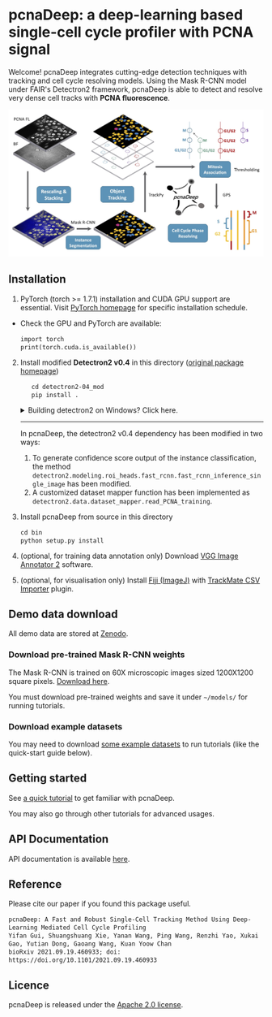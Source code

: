 # pcnaDeep: a deep-learning based single-cell cycle profiler with PCNA signal

Welcome! pcnaDeep integrates cutting-edge detection techniques with tracking and cell cycle resolving models.
Using the Mask R-CNN model under FAIR's Detectron2 framework, pcnaDeep is able to detect and resolve very dense cell tracks with __PCNA fluorescence__.

<img src="/tutorial/assets/overview.jpg" alt="overview" width="800" />

## Installation
1. PyTorch (torch >= 1.7.1) installation and CUDA GPU support are essential. Visit [PyTorch homepage](https://pytorch.org/) for specific installation schedule.

- Check the GPU and PyTorch are available:
   ```
   import torch
   print(torch.cuda.is_available())
   ```

2. Install modified __Detectron2 v0.4__ in this directory ([original package homepage](https://github.com/facebookresearch/detectron2))

   ```angular2html
      cd detectron2-04_mod
      pip install .
   ```

   <details>
   <summary>Building detectron2 on Windows? Click here.
   </summary>

      - Before building detectron2, you must install <a title="Microsoft Visual C++" href="https://visualstudio.microsoft.com/vs/features/cplusplus/">Microsoft Visual C++</a> (please use the standard installation).
      After installation, please restart your system.
      - If your torch version is old, the following changes of the `torch` package may be required. <a title="Ref" href="https://blog.csdn.net/weixin_42644340/article/details/109178660">Reference (Chinese)</a>.

         ```angular2html
            In torch\include\torch\csrc\jit\argument_spec.h,
            static constexpr size_t DEPTH_LIMIT = 128;
               change to -->
            static const size_t DEPTH_LIMIT = 128;
         ```
   </details>

   ---

   In pcnaDeep, the detectron2 v0.4 dependency has been modified in two ways:
      1. To generate confidence score output of the instance classification, the method `detectron2.modeling.roi_heads.fast_rcnn.fast_rcnn_inference_single_image` has been modified.
      2. A customized dataset mapper function has been implemented as `detectron2.data.dataset_mapper.read_PCNA_training`.


3. Install pcnaDeep from source in this directory
   ```
   cd bin
   python setup.py install
   ```
4. (optional, for training data annotation only) Download [VGG Image Annotator 2](https://www.robots.ox.ac.uk/~vgg/software/via/) software.
5. (optional, for visualisation only) Install [Fiji (ImageJ)](https://fiji.sc/) with [TrackMate CSV Importer](https://github.com/tinevez/TrackMate-CSVImporter) plugin.


## Demo data download

All demo data are stored at [Zenodo](https://zenodo.org/record/5515771#.YqAISRNBxxg).

### Download pre-trained Mask R-CNN weights

The Mask R-CNN is trained on 60X microscopic images sized 1200X1200 square pixels. [Download here](https://zenodo.org/record/5515771/files/mrcnn_sat_rot_aug.pth?download=1).

You must download pre-trained weights and save it under `~/models/` for running tutorials.

### Download example datasets

You may need to download [some example datasets](https://github.com/chan-labsite/PCNAdeep/tree/main/examples) to run tutorials (like the quick-start guide below).

## Getting started

See [a quick tutorial](tutorial/getting_started.ipynb) to get familiar with pcnaDeep.

You may also go through other tutorials for advanced usages.

## API Documentation

API documentation is available [here](https://pcnadeep.readthedocs.io/en/latest/index.html).

## Reference

Please cite our paper if you found this package useful. 
```
pcnaDeep: A Fast and Robust Single-Cell Tracking Method Using Deep-Learning Mediated Cell Cycle Profiling
Yifan Gui, Shuangshuang Xie, Yanan Wang, Ping Wang, Renzhi Yao, Xukai Gao, Yutian Dong, Gaoang Wang, Kuan Yoow Chan
bioRxiv 2021.09.19.460933; doi: https://doi.org/10.1101/2021.09.19.460933
```

## Licence

pcnaDeep is released under the [Apache 2.0 license](LICENSE).
